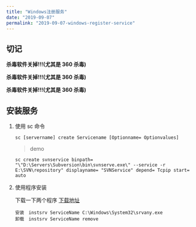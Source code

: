 ```yaml
---
title: "Windows注册服务"
date: "2019-09-07"
permalink: "2019-09-07-windows-register-service"
---
```


## 切记

**杀毒软件关掉!!!(尤其是 360 杀毒)**

**杀毒软件关掉!!!(尤其是 360 杀毒)**

**杀毒软件关掉!!!(尤其是 360 杀毒)**

## 安装服务

1. 使用 sc 命令

   ```
   sc [servername] create Servicename [Optionname= Optionvalues]
   ```

   > demo

   ```
   sc create svnservice binpath= "\"D:\Servers\Subversion\bin\svnserve.exe\" --service -r E:\SVN\repository" displayname= "SVNService" depend= Tcpip start= auto
   ```

2. 使用程序安装

   下载一下两个程序 <a href="https://download.csdn.net/download/qq_37892223/11691878">下载地址</a>

   ```
   安装　instsrv ServiceName C:\Windows\System32\srvany.exe
   卸载　instsrv ServiceName remove
   ```
